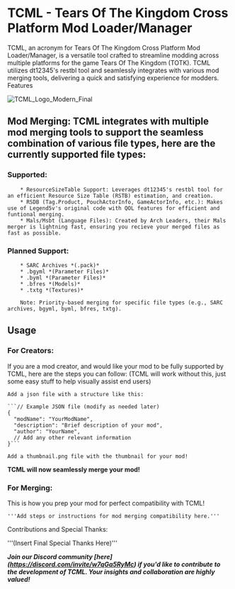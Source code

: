 # TCML - Tears Of The Kingdom Cross Platform Mod Loader/Manager

TCML, an acronym for Tears Of The Kingdom Cross Platform Mod Loader/Manager, is a versatile tool crafted to streamline modding across multiple platforms for the game Tears Of The Kingdom (TOTK). TCML utilizes dt12345's restbl tool and seamlessly integrates with various mod merging tools, delivering a quick and satisfying experience for modders.
Features

![TCML_Logo_Modern_Final](https://github.com/The5thTear/TCML/assets/144561947/52758c78-0ab5-45ff-89ab-ccdab7b72567)

## Mod Merging: TCML integrates with multiple mod merging tools to support the seamless combination of various file types, here are the currently supported file types:


   ### Supported:
   
        * ResourceSizeTable Support: Leverages dt12345's restbl tool for an efficient Resource Size Table (RSTB) estimation, and creation.
        * RSDB (Tag.Product, PouchActorInfo, GameActorInfo, etc.): Makes use of Legend5v's original code with QOL features for efficient and funtional merging.
        * Mals/Msbt (Language Files): Created by Arch Leaders, their Mals merger is lightning fast, ensuring you recieve your merged files as fast as possible.
        
   ### Planned Support:
        
        * SARC Archives *(.pack)*
        * .bgyml *(Parameter Files)*
        * .byml *(Parameter Files)*
        * .bfres *(Models)*
        * .txtg *(Textures)*

        Note: Priority-based merging for specific file types (e.g., SARC archives, bgyml, byml, bfres, txtg).

## Usage

### For Creators:

  If you are a mod creator, and would like your mod to be fully supported by TCML, here are the steps you can follow: (TCML will work without this, just some easy stuff to help visually assist end users)

    Add a json file with a structure like this:

    ```// Example JSON file (modify as needed later)
    {
      "modName": "YourModName",
      "description": "Brief description of your mod",
      "author": "YourName",
      // Add any other relevant information
    }```

    Add a thumbnail.png file with the thumbnail for your mod!

  **TCML will now seamlessly merge your mod!**

### For Merging:

This is how you prep your mod for perfect compatibility with TCML!

    '''Add steps or instructions for mod merging compatibility here.'''

Contributions and Special Thanks:

'''(Insert Final Special Thanks Here)'''

***Join our Discord community [here] (https://discord.com/invite/w7qGa5RyMc) if you'd like to contribute to the development of TCML. Your insights and collaboration are highly valued!***
